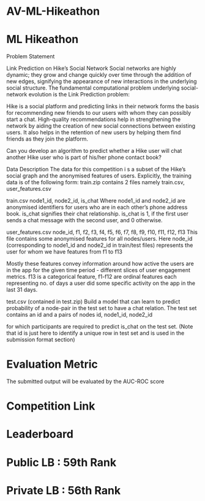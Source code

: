 # AV-ML-Hikeathon

# ML Hikeathon

Problem Statement

Link Prediction on Hike’s Social Network Social networks are highly dynamic; they grow and change quickly over time through the addition of new edges, signifying the appearance of new interactions in the underlying social structure. The fundamental computational problem underlying social-network evolution is the Link Prediction problem:

Hike is a social platform and predicting links in their network forms the basis for recommending new friends to our users with whom they can possibly start a chat. High-quality recommendations help in strengthening the network by aiding the creation of new social connections between existing users. It also helps in the retention of new users by helping them find friends as they join the platform.

Can you develop an algorithm to predict whether a Hike user will chat another Hike user who is part of his/her phone contact book?

Data Description
The data for this competition i s a subset of the Hike’s social graph and the anonymised features of users. Explicitly, the training data is of the following form: train.zip contains 2 files namely train.csv, user_features.csv

train.csv node1_id, node2_id, is_chat Where node1_id and node2_id are anonymised identifiers for users who are in each other’s phone address book. is_chat signifies their chat relationship. is_chat is 1, if the first user sends a chat message with the second user, and 0 otherwise.

user_features.csv node_id, f1, f2, f3, f4, f5, f6, f7, f8, f9, f10, f11, f12, f13 This file contains some anonymised features for all nodes/users. Here node_id (corresponding to node1_id and node2_id in train/test files) represents the user for whom we have features from f1 to f13

Mostly these features convey information around how active the users are in the app for the given time period - different slices of user engagement metrics. f13 is a categorical feature, f1-f12 are ordinal features each representing no. of days a user did some specific activity on the app in the last 31 days.

test.csv (contained in test.zip) Build a model that can learn to predict probability of a node-pair in the test set to have a chat relation. The test set contains an id and a pairs of nodes id, node1_id, node2_id

for which participants are required to predict is_chat on the test set. (Note that id is just here to identify a unique row in test set and is used in the submission format section)


# Evaluation Metric
The submitted output will be evaluated by the AUC-ROC score

# Competition Link
# Leaderboard
# Public LB : 59th Rank
# Private LB : 56th Rank
